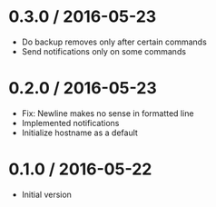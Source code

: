 # 0.3.0 / 2016-05-23

  * Do backup removes only after certain commands
  * Send notifications only on some commands

# 0.2.0 / 2016-05-23

  * Fix: Newline makes no sense in formatted line
  * Implemented notifications
  * Initialize hostname as a default

# 0.1.0 / 2016-05-22

  * Initial version
